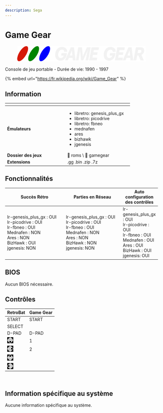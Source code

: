 ```yaml
---
description: Sega
---
```


# Game Gear

<div align="left">

<figure><picture><source srcset="https://raw.githubusercontent.com/fabricecaruso/es-theme-carbon/91d85c7849cc550b0cac4e75cb8e0923d3b61b5e/art/logos/gamegear-w.svg" media="(prefers-color-scheme: dark)"><img src="https://raw.githubusercontent.com/fabricecaruso/es-theme-carbon/52ff37c9e265587d006945a2ba695b5a962b3a3d/art/logos/gamegear.svg" alt=""></picture><figcaption></figcaption></figure>

</div>

Console de jeu portable - Durée de vie: 1990 - 1997

{% embed url="https://fr.wikipedia.org/wiki/Game_Gear" %}

## Information

<table data-header-hidden><thead><tr><th width="184"></th><th></th><th data-hidden></th></tr></thead><tbody><tr><td><strong>Émulateurs</strong></td><td><ul><li>libretro: genesis_plus_gx</li><li>libretro: picodrive</li><li>libretro: fbneo</li><li>mednafen</li><li>ares</li><li>bizhawk</li><li>jgenesis</li></ul></td><td></td></tr><tr><td><strong>Dossier des jeux</strong></td><td><span data-gb-custom-inline data-tag="emoji" data-code="1f4c1">📁</span> roms \ <span data-gb-custom-inline data-tag="emoji" data-code="1f4c2">📂</span> gamegear</td><td></td></tr><tr><td><strong>Extensions</strong></td><td>.gg .bin .zip .7z</td><td></td></tr></tbody></table>

## Fonctionnalités

<table><thead><tr><th width="256">Succès Rétro</th><th width="243">Parties en Réseau</th><th>Auto configuration des contrôles</th></tr></thead><tbody><tr><td>lr-genesis_plus_gx : OUI<br>lr-picodrive : OUI<br>lr-fbneo : OUI<br>Mednafen : NON<br>Ares : NON<br>BizHawk : OUI<br>jgenesis: NON</td><td>lr-genesis_plus_gx : OUI<br>lr-picodrive : OUI<br>lr-fbneo : OUI<br>Mednafen : NON<br>Ares : NON<br>BizHawk : NON<br>jgenesis: NON</td><td>lr-genesis_plus_gx : OUI<br>lr-picodrive : OUI<br>lr-fbneo : OUI<br>Mednafen : OUI<br>Ares : OUI<br>BizHawk : OUI<br>jgenesis: OUI</td></tr></tbody></table>

## BIOS

Aucun BIOS nécessaire.

## Contrôles

| RetroBat                                                                           | Game Gear |
| ---------------------------------------------------------------------------------- | --------- |
| START                                                                              | START     |
| SELECT                                                                             |           |
| D-PAD                                                                              | D-PAD     |
| ![A](<../../../../.gitbook/assets/image (19).png>)                                 | 1         |
| ![B](<../../../../.gitbook/assets/image (6).png>)                                  | 2         |
| <img src="../../../../.gitbook/assets/image (34).png" alt="" data-size="original"> |           |
| <img src="../../../../.gitbook/assets/image (32).png" alt="" data-size="line">     |           |

<div align="left">

<figure><img src="https://i.imgur.com/d31al0e.png" alt=""><figcaption></figcaption></figure>

</div>

## Information spécifique au système

Aucune information spécifique au système.
